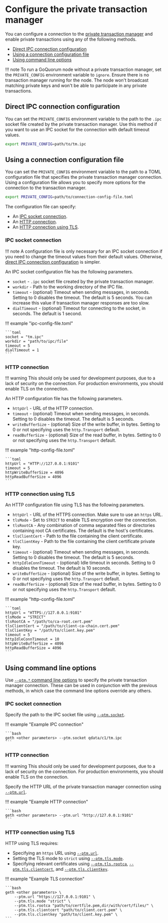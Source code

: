 # Configure the private transaction manager

You can configure a connection to the
[private transaction manager](../../concepts/privacy/index.md#private-transaction-manager) and enable private
transactions using any of the following methods.

* [Direct IPC connection configuration](#direct-ipc-connection-configuration)
* [Using a connection configuration file](#using-a-connection-configuration-file)
* [Using command line options](#using-command-line-options)

!!! note
    To run a GoQuorum node without a private transaction manager, set the `PRIVATE_CONFIG` environment variable to `ignore`.
    Ensure there is no transaction manager running for the node.
    The node won't broadcast matching private keys and won't be able to participate in any private transactions.

## Direct IPC connection configuration

You can set the `PRIVATE_CONFIG` environment variable to the path to the `.ipc` socket file created by the private
transaction manager.
Use this method if you want to use an IPC socket for the connection with default timeout values.

```bash
export PRIVATE_CONFIG=path/to/tm.ipc
```

## Using a connection configuration file

You can set the `PRIVATE_CONFIG` environment variable to the path to a TOML configuration file that specifies the
private transaction manager connection.
Using a configuration file allows you to specify more options for the connection to the transaction manager.

```bash
export PRIVATE_CONFIG=path/to/connection-config-file.toml
```

The configuration file can specify:

* An [IPC socket connection](#ipc-socket-connection).
* An [HTTP connection](#http-connection).
* An [HTTP connection using TLS](#http-connection-using-tls).

### IPC socket connection

!!! note
    A configuration file is only necessary for an IPC socket connection if you need to change the timeout values from their
    default values.
    Otherwise, [direct IPC connection configuration](#direct-ipc-connection-configuration) is simpler.

An IPC socket configuration file has the following parameters.

* `socket` - `.ipc` socket file created by the private transaction manager.
* `workdir` - Path to the working directory of the IPC file.
* `timeout` - (optional) Timeout when sending messages, in seconds.
  Setting to 0 disables the timeout.
  The default is 5 seconds.
  You can increase this value if transaction manager responses are too slow.
* `dialTimeout` - (optional) Timeout for connecting to the socket, in seconds.
  The default is 1 second.

!!! example "ipc-config-file.toml"

    ```toml
    socket = "tm.ipc"
    workdir = "path/to/ipc/file"
    timeout = 5
    dialTimeout = 1
    ```

### HTTP connection

!!! warning
    This should only be used for development purposes, due to a lack of security on the connection.
    For production environments, you should enable TLS on the connection.

An HTTP configuration file has the following parameters.

* `httpUrl` - URL of the HTTP connection.
* `timeout` - (optional) Timeout when sending messages, in seconds.
  Setting to 0 disables the timeout.
  The default is 5 seconds.
* `writeBufferSize` - (optional) Size of the write buffer, in bytes.
  Setting to 0 or not specifying uses the `http.Transport` default.
* `readBufferSize` - (optional) Size of the read buffer, in bytes.
  Setting to 0 or not specifying uses the `http.Transport` default.

!!! example "http-config-file.toml"

    ```toml
    httpUrl = "HTTP://127.0.0.1:9101"
    timeout = 5
    httpWriteBufferSize = 4096
    httpReadBufferSize = 4096
    ```

### HTTP connection using TLS

An HTTP configuration file using TLS has the following parameters.

* `httpUrl` - URL of the HTTPS connection.
  Make sure to use an `https` URL.
* `tlsMode` - Set to `STRICT` to enable TLS encryption over the connection.
* `tlsRootCA` - Any combination of comma separated files or directories containing root CA certificates.
  The default is the host's certificates.
* `tlsClientCert` - Path to the file containing the client certificate.
* `tlsClientKey` - Path to the file containing the client certificate private key.
* `timeout` - (optional) Timeout when sending messages, in seconds.
  Setting to 0 disables the timeout.
  The default is 5 seconds.
* `httpIdleConnTimeout` - (optional) Idle timeout in seconds.
  Setting to 0 disables the timeout.
  The default is 10 seconds.
* `writeBufferSize` - (optional) Size of the write buffer, in bytes.
  Setting to 0 or not specifying uses the `http.Transport` default.
* `readBufferSize` - (optional) Size of the read buffer, in bytes.
  Setting to 0 or not specifying uses the `http.Transport` default.

!!! example "http-config-file.toml"

    ```toml
    httpUrl = "HTTPS://127.0.0.1:9101"
    tlsMode = "STRICT"
    tlsRootCA = "/path/to/ca-root.cert.pem"
    tlsClientCert = "/path/to/client-ca-chain.cert.pem"
    tlsClientKey = "/path/to/client.key.pem"
    timeout = 5
    httpIdleConnTimeout = 10
    httpWriteBufferSize = 4096
    httpReadBufferSize = 4096
    ```

## Using command line options

Use [`--ptm.*` command line options](../../reference/cli-syntax.md#ptmdialtimeout) to specify the private
transaction manager connection.
These can be used in conjunction with the previous methods, in which case the command line options override any others.

### IPC socket connection

Specify the path to the IPC socket file using [`--ptm.socket`](../../reference/cli-syntax.md#ptmsocket).

!!! example "Example IPC connection"

    ```bash
    geth <other parameters> --ptm.socket qdata/c1/tm.ipc
    ```

### HTTP connection

!!! warning
    This should only be used for development purposes, due to a lack of security on the connection.
    For production environments, you should enable TLS on the connection.

Specify the HTTP URL of the private transaction manager connection using [`--ptm.url`](../../reference/cli-syntax.md#ptmurl).

!!! example "Example HTTP connection"

    ```bash
    geth <other parameters> --ptm.url "http://127.0.0.1:9101"
    ```

### HTTP connection using TLS

HTTP using TLS requires:

* Specifying an `https` URL using [`--ptm.url`](../../reference/cli-syntax.md#ptmurl).
* Setting the TLS mode to `strict` using [`--ptm.tls.mode`](../../reference/cli-syntax.md#ptmtlsmode).
* Specifying relevant certificates using [`--ptm.tls.rootca`](../../reference/cli-syntax.md#ptmtlsrootca),
  [`--ptm.tls.clientcert`](../../reference/cli-syntax.md#ptmtlsclientcert), and
  [`--ptm.tls.clientkey`](../../reference/cli-syntax.md#ptmtlsclientkey).

!!! example "Example TLS connection"

    ```bash
    geth <other parameters> \
        --ptm.url "https://127.0.0.1:9101" \
        --ptm.tls.mode "strict" \
        --ptm.tls.rootca "path/to/certfile.pem,dir/with/cert/files/" \
        --ptm.tls.clientcert "path/to/client.cert.pem" \
        --ptm.tls.clientkey "path/to/client.key.pem" \
    ```
